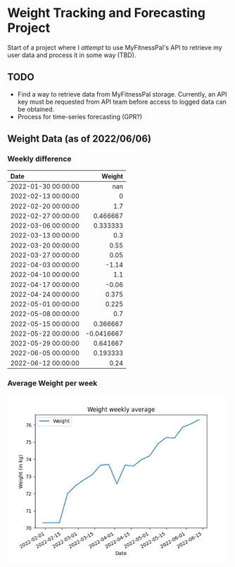 # Weight Tracking and Forecasting Project
Start of a project where I *attempt* to use MyFitnessPal's API to retrieve my user data and process it in some way (TBD).

## TODO
- Find a way to retrieve data from MyFitnessPal storage. Currently, an API key must be requested from API team before access to logged data can be obtained.
- Process for time-series forecasting (GPR?)

## Weight Data (as of 2022/06/06)

### Weekly difference
| Date                |      Weight |
|:--------------------|------------:|
| 2022-01-30 00:00:00 | nan         |
| 2022-02-13 00:00:00 |   0         |
| 2022-02-20 00:00:00 |   1.7       |
| 2022-02-27 00:00:00 |   0.466667  |
| 2022-03-06 00:00:00 |   0.333333  |
| 2022-03-13 00:00:00 |   0.3       |
| 2022-03-20 00:00:00 |   0.55      |
| 2022-03-27 00:00:00 |   0.05      |
| 2022-04-03 00:00:00 |  -1.14      |
| 2022-04-10 00:00:00 |   1.1       |
| 2022-04-17 00:00:00 |  -0.06      |
| 2022-04-24 00:00:00 |   0.375     |
| 2022-05-01 00:00:00 |   0.225     |
| 2022-05-08 00:00:00 |   0.7       |
| 2022-05-15 00:00:00 |   0.366667  |
| 2022-05-22 00:00:00 |  -0.0416667 |
| 2022-05-29 00:00:00 |   0.641667  |
| 2022-06-05 00:00:00 |   0.193333  |
| 2022-06-12 00:00:00 |   0.24      |

### Average Weight per week
![Weekly weight average plot](weight-week-avg.png)


